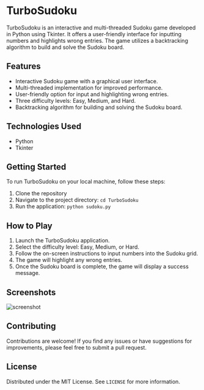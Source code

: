 # TurboSudoku

TurboSudoku is an interactive and multi-threaded Sudoku game developed in Python using Tkinter. It offers a user-friendly interface for inputting numbers and highlights wrong entries. The game utilizes a backtracking algorithm to build and solve the Sudoku board.

## Features

- Interactive Sudoku game with a graphical user interface.
- Multi-threaded implementation for improved performance.
- User-friendly option for input and highlighting wrong entries.
- Three difficulty levels: Easy, Medium, and Hard.
- Backtracking algorithm for building and solving the Sudoku board.

## Technologies Used

- Python
- Tkinter

## Getting Started

To run TurboSudoku on your local machine, follow these steps:

1. Clone the repository
2. Navigate to the project directory: `cd TurboSudoku`
3. Run the application: `python sudoku.py`

## How to Play

1. Launch the TurboSudoku application.
2. Select the difficulty level: Easy, Medium, or Hard.
3. Follow the on-screen instructions to input numbers into the Sudoku grid.
4. The game will highlight any wrong entries.
5. Once the Sudoku board is complete, the game will display a success message.

## Screenshots

![screenshot](screenshot.png)

## Contributing

Contributions are welcome! If you find any issues or have suggestions for improvements, please feel free to submit a pull request.

## License

Distributed under the MIT License. See `LICENSE` for more information.
